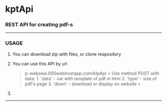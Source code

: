 kptApi
===

### REST API for creating pdf-s

---

### USAGE

1. You can download zip with files, or clone respository

2. You can use this API by url

    > p-webowe.000webhostapp.com/ktpApi <
    > Use method POST with data:
        1. 'data' - var with template of pdf in html
        2. 'type' - size of pdf's page
        3. 'down' - download or display on website
    <

3.

---